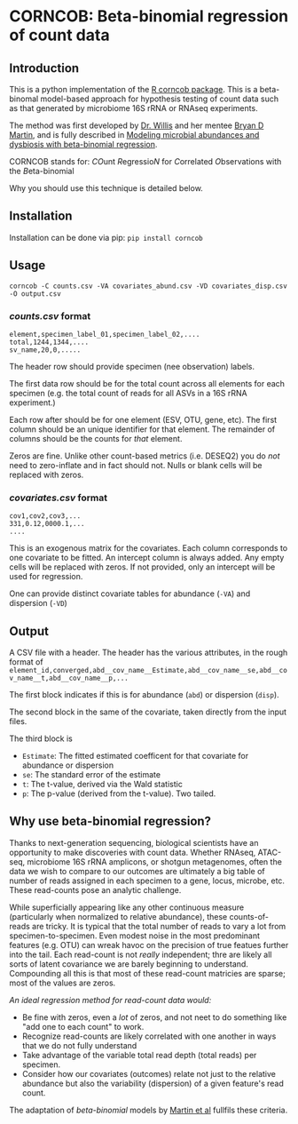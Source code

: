 # CORNCOB: Beta-binomial regression of count data

## Introduction
This is a python implementation of the [R corncob package](https://github.com/bryandmartin/corncob).
This is a beta-binomal model-based approach for hypothesis testing of count data such as that generated by microbiome 16S rRNA or RNAseq experiments.

The method was first developed by [Dr. Willis](http://statisticaldiversitylab.com/team) and her mentee [Bryan D Martin](https://bryandmartin.github.io/), and is fully described in [Modeling microbial abundances and dysbiosis with beta-binomial regression](https://projecteuclid.org/euclid.aoas/1587002666).

CORNCOB stands for: *CO*unt *R*egressio*N* for *C*orrelated *O*bservations with the *B*eta-binomial

Why you should use this technique is detailed below.

## Installation
Installation can be done via pip:
`pip install corncob`

## Usage
`corncob -C counts.csv -VA covariates_abund.csv -VD covariates_disp.csv -O output.csv`
### _counts.csv_ format
```
element,specimen_label_01,specimen_label_02,....
total,1244,1344,....
sv_name,20,0,.....
```
The header row should provide specimen (nee observation) labels.

The first data row should be for the total count across all elements for each specimen (e.g. the total count of reads for all ASVs in a 16S rRNA experiment.)

Each row after should be for one element (ESV, OTU, gene, etc). The first column should be an unique identifier for that element. The remainder of columns should be the counts for _that_ element.

Zeros are fine. Unlike other count-based metrics (i.e. DESEQ2) you do _not_ need to zero-inflate and in fact should not. Nulls or blank cells will be replaced with zeros.

### _covariates.csv_ format
```
cov1,cov2,cov3,...
331,0.12,0000.1,...
....
```
This is an exogenous matrix for the covariates. Each column corresponds to one covariate to be fitted. An intercept column is always added. Any empty cells will be replaced with zeros. If not provided, only an intercept will be used for regression.

One can provide distinct covariate tables for abundance (`-VA`) and dispersion (`-VD`)

## Output
A CSV file with a header. The header has the various attributes, in the rough format of 
`element_id,converged,abd__cov_name__Estimate,abd__cov_name__se,abd__cov_name__t,abd__cov_name__p,...`

The first block indicates if this is for abundance (`abd`) or dispersion (`disp`).

The second block in the same of the covariate, taken directly from the input files.

The third block is 
- `Estimate`: The fitted estimated coefficent for that covariate for abundance or dispersion
- `se`: The standard error of the estimate
- `t`: The t-value, derived via the Wald statistic
- `p`: The p-value (derived from the t-value). Two tailed.

## Why use beta-binomial regression?
Thanks to next-generation sequencing, biological scientists have an opportunity to make discoveries with count data. Whether RNAseq, ATAC-seq, microbiome 16S rRNA amplicons, or shotgun metagenomes, often the data we wish to compare to our outcomes are ultimately a big table of number of reads assigned in each specimen to a gene, locus, microbe, etc. These read-counts pose an analytic challenge.

While superficially appearing like any other continuous measure (particularly when normalized to relative abundance), these counts-of-reads are tricky. It is typical that the total number of reads to vary a lot from specimen-to-specimen. Even modest noise in the most predominant features (e.g. OTU) can wreak havoc on the precision of true featues further into the tail. Each read-count is not _really_ independent; thre are likely all sorts of latent covariance we are barely beginning to understand. Compounding all this is that most of these read-count matricies are sparse; most of the values are zeros.

*An ideal regression method for read-count data would:*
- Be fine with zeros, even a _lot_ of zeros, and not neet to do something like "add one to each count" to work.
- Recognize read-counts are likely correlated with one another in ways that we do not fully understand
- Take advantage of the variable total read depth (total reads) per specimen.
- Consider how our covariates (outcomes) relate not just to the relative abundance but also the variability (dispersion) of a given feature's read count.

The adaptation of *beta-binomial* models by [Martin et al](https://projecteuclid.org/euclid.aoas/1587002666) fullfils these criteria.
